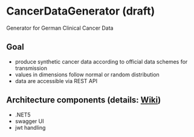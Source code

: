 # CancerDataGenerator (draft)
Generator for German Clinical Cancer Data<br>
## Goal
- produce synthetic cancer data according to official data schemes for transmission
- values in dimensions follow normal or random distribution
- data are accessible via REST API

## Architecture components (details: [Wiki](https://github.com/smeisegeier/CancerDataGenerator/wiki))
- .NET5
- swagger UI
- jwt handling
